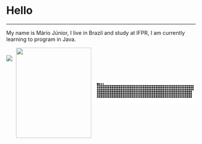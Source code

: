 

# Hello
***
My name is Mário Júnior, I live in Brazil and study at IFPR, I am currently learning to program in Java.


<div style="display: flex; justify-content: center; align-items: center; gap: 10px;">
    <img height="200rem" src="https://github-readme-stats.vercel.app/api?username=MarioJunior01&layout=donut&theme=midnight-purple" />
    <img height="240rem" width="200rem" src="https://github-readme-stats.vercel.app/api/top-langs/?username=MarioJunior01&layoutt&theme=midnight-purple" />  
<p align="center">
 <img width="1000" src="https://github.com/MarioJunior01/MarioJunior01/blob/main/github-snake.svg" alt="snake"/>
</p>
</div>
